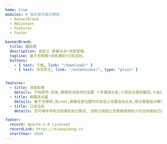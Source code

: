 ```yaml
---
home: true
modules: # 指定首页展示模块
  - BannerBrand
  - MdContent
  - Features
  - Footer

bannerBrand:
  title: 趣助理
  description: 自定义 屏幕点击+消息管理。
  tagline: 基于无障碍+消息通知+订阅法则。
  buttons:
    - { text: 下载, link: "/download/" }
    - { text: 浏览其它, link: "/extensions/", type: "plain" }


features:
  - title: 消息助理
    details: 不同软件,好友,群聊的消息均可设置 ①专属提示音;②保存记录防撤回;③自动消除免打扰。
  - title: 屏幕连点器
    details: 基于无障碍,免root,屏幕任意位置均可自定义设置自动点击,想点哪里就点哪里.So Easy。
  - title: 订阅法则
    details: 您可编写本地法则满足自己需求, 远程订阅能让您直接使用别人的法则或自己备份的法则。

footer:
  record: Apache-2.0 Licensed
  recordLink: https://miaoqidong.cn
  startYear: 2024
---
```


<!-- ---


  socialLinks:
    - { icon: "LogoGithub", link: "https://github.com/miaoqidong/quzhuli" }
    - { icon: "Telegram", link: "https://t.me/quzhuli" }


home: true
meta:
  - name: keywords
    content: 趣助理, quzhuli, Animation, Android app
lang: zh_CN
heroImage: /icons/FAVICON-RAW.png
heroHeight: 140
actions:
  - text: 下载趣助理 →
    link: /download/
    type: primary
  - text: 扩展列表
    link: /extensions/
    type: secondary
features:
  - title: 插件化
    details: 系统的插件化框架，通过安装插件来获取更多的源。
  - title: 追番
    details: 每次打开趣助理，你都可以接收到来自多个番剧源的番剧更新提示。
  - title: 自定义
    details: 趣助理具有相当多的主题选项，也可以跟随系统自动设置暗黑模式。
footer: Apache-2.0 Licensed | Copyright © 2022-present miaoqidong.cn
--- -->
